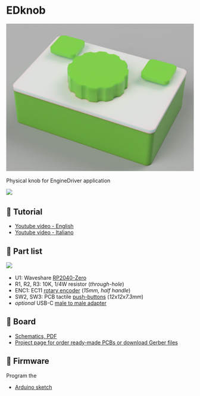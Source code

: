 # EDknob

![](https://github.com/lucadentella/EDknob/raw/main/images/cover.png)

Physical knob for EngineDriver application

![](https://img.shields.io/badge/license-CC--BY--NC--SA-green)

## :movie_camera: Tutorial
- [Youtube video - English](https://youtu.be/ck0IdwVWIIs)
- [Youtube video - Italiano](https://youtu.be/Wxny4k97sL8)

## :notebook: Part list
![](https://github.com/lucadentella/EDknob/raw/main/images/parts.png)
- U1: Waveshare [RP2040-Zero](https://www.waveshare.com/wiki/RP2040-Zero)
- R1, R2, R3: 10K, 1/4W resistor (*through-hole*)
- ENC1: EC11 [rotary encoder](https://www.aliexpress.com/item/1005005983134515.html) (*15mm, half handle*)
- SW2, SW3: PCB tactile [push-buttons](https://www.aliexpress.com/item/32912175986.html) (*12x12x7.3mm*)
- *optional* USB-C [male to male adapter](https://www.aliexpress.com/item/1005006744652991.html)

## :wrench: Board
- [Schematics, PDF](https://github.com/lucadentella/EDknob/raw/main/board/edknob.pdf)
- [Project page for order ready-made PCBs or download Gerber files](https://www.pcbway.com/project/shareproject/NFCMusicPlayer_7cb0c6f8.html)

## :floppy_disk: Firmware
Program the 
 - [Arduino sketch](https://github.com/lucadentella/EDknob/tree/main/firmware/edknob)